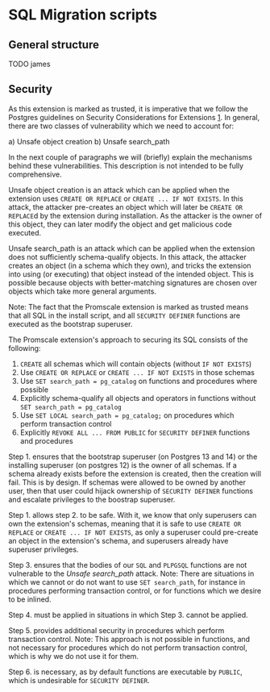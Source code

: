 # SQL Migration scripts

## General structure

TODO james

## Security

As this extension is marked as trusted, it is imperative that we follow the
Postgres guidelines on Security Considerations for Extensions [1]. In general,
there are two classes of vulnerability which we need to account for:

a) Unsafe object creation 
b) Unsafe search_path

In the next couple of paragraphs we will (briefly) explain the mechanisms
behind these vulnerabilities. This description is not intended to be fully
comprehensive.

Unsafe object creation is an attack which can be applied when the extension
uses `CREATE OR REPLACE` or `CREATE ... IF NOT EXISTS`. In this attack, the
attacker pre-creates an object which will later be `CREATE OR REPLACE`d by the
extension during installation. As the attacker is the owner of this object,
they can later modify the object and get malicious code executed.

Unsafe search_path is an attack which can be applied when the extension does
not sufficiently schema-qualify objects. In this attack, the  attacker creates
an object (in a schema which they own), and tricks the extension into
using (or executing) that object instead of the intended object. This is
possible because objects with better-matching signatures are chosen over
objects which take more general arguments.

Note: The fact that the Promscale extension is marked as trusted means that all
SQL in the install script, and all `SECURITY DEFINER` functions are executed as
the bootstrap superuser.

The Promscale extension's approach to securing its SQL consists of the following:

1. `CREATE` all schemas which will contain objects (without `IF NOT EXISTS`)
2. Use `CREATE OR REPLACE` or `CREATE ... IF NOT EXISTS` in those schemas
3. Use `SET search_path = pg_catalog` on functions and procedures where possible
4. Explicitly schema-qualify all objects and operators in functions without `SET search_path = pg_catalog`
5. Use `SET LOCAL search_path = pg_catalog;` on procedures which perform transaction control
6. Explicitly `REVOKE ALL ... FROM PUBLIC` for `SECURITY DEFINER` functions and procedures

Step 1. ensures that the bootstrap superuser (on Postgres 13 and 14) or the
installing superuser (on postgres 12) is the owner of all schemas. If a schema
already exists before the extension is created, then the creation will fail.
This is by design. If schemas were allowed to be owned by another user, then
that user could hijack ownership of `SECURITY DEFINER` functions and escalate
privileges to the boostrap superuser.

Step 1. allows step 2. to be safe. With it, we know that only superusers can
own the extension's schemas, meaning that it is safe to use `CREATE OR REPLACE`
or `CREATE ... IF NOT EXISTS`, as only a superuser could pre-create an object
in the extension's schema, and superusers already have superuser privileges.

Step 3. ensures that the bodies of our `SQL` and `PLPGSQL` functions are not
vulnerable to the _Unsafe search_path_ attack.
Note: There are situations in which we cannot or do not want to use
`SET search_path`, for instance in procedures performing transaction control,
or for functions which we desire to be inlined.

Step 4. must be applied in situations in which Step 3. cannot be applied.

Step 5. provides additional security in procedures which perform transaction
control. Note: This approach is not possible in functions, and not necessary
for procedures which do not perform transaction control, which is why we do
not use it for them.

Step 6. is necessary, as by default functions are executable by `PUBLIC`, which
is undesirable for `SECURITY DEFINER`.

[1]: https://www.postgresql.org/docs/current/extend-extensions.html#EXTEND-EXTENSIONS-SECURITY